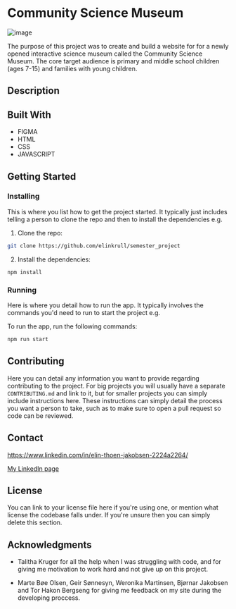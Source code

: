 # Community Science Museum

![image](https://user-images.githubusercontent.com/52622303/164316813-4b12d99f-aeb7-4069-85cf-e72b3a50ac99.png)

The purpose of this project was to create and build a website for for a newly opened interactive science museum called the Community Science Museum. The core target audience is primary and middle school children (ages 7-15) and families with young children.

## Description



## Built With

- FIGMA
- HTML
- CSS
- JAVASCRIPT
  
## Getting Started

### Installing

This is where you list how to get the project started. It typically just includes telling a person to clone the repo and then to install the dependencies e.g.

1. Clone the repo:

```bash
git clone https://github.com/elinkrull/semester_project
```

2. Install the dependencies:

```
npm install
```

### Running

Here is where you detail how to run the app. It typically involves the commands you'd need to run to start the project e.g.

To run the app, run the following commands:

```bash
npm run start
```

## Contributing

Here you can detail any information you want to provide regarding contributing to the project. For big projects you will usually have a separate `CONTRIBUTING.md` and link to it, but for smaller projects you can simply include instructions here. These instructions can simply detail the process you want a person to take, such as to make sure to open a pull request so code can be reviewed.

## Contact

https://www.linkedin.com/in/elin-thoen-jakobsen-2224a2264/

[My LinkedIn page](www.linkedin.com)

## License

You can link to your license file here if you're using one, or mention what license the codebase falls under. If you're unsure then you can simply delete this section.

## Acknowledgments

- Talitha Kruger for all the help when I was struggling with code, and for giving me motivation to work hard and not give up on this project.

- Marte Bøe Olsen, Geir Sønnesyn, Weronika Martinsen, Bjørnar Jakobsen and Tor Hakon Bergseng for giving me feedback on my site during the developing proccess. 
